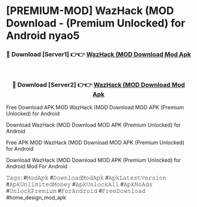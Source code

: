 # [PREMIUM-MOD] WazHack (MOD Download - (Premium Unlocked) for Android nyao5



<div align="center">
<h3>🔴 Download [Server1] 👉👉 <a href="https://momento.my/?title=WazHack_(MOD_Download">WazHack (MOD Download Mod Apk</a></h3><br>

<h3>🔴 Download [Server2] 👉👉 <a href="https://momento.my/?title=WazHack_(MOD_Download">WazHack (MOD Download Mod Apk</a></h3>
</div>



Free Download APK MOD WazHack (MOD Download MOD APK (Premium Unlocked) for Android

Download WazHack (MOD Download MOD APK (Premium Unlocked) for Android

Free APK MOD WazHack (MOD Download MOD APK (Premium Unlocked) for Android

Download WazHack (MOD Download MOD APK (Premium Unlocked) for Android Mod For Android

𝚃𝚊𝚐𝚜: #𝙼𝚘𝚍𝙰𝚙𝚔 #𝙳𝚘𝚠𝚗𝚕𝚘𝚊𝚍𝙼𝚘𝚍𝙰𝚙𝚔 #𝙰𝚙𝚔𝙻𝚊𝚝𝚎𝚜𝚝𝚅𝚎𝚛𝚜𝚒𝚘𝚗 #𝙰𝚙𝚔𝚄𝚗𝚕𝚒𝚖𝚒𝚝𝚎𝚍𝙼𝚘𝚗𝚎𝚢 #𝙰𝚙𝚔𝚄𝚗𝚕𝚘𝚌𝚔𝙰𝚕𝚕 #𝙰𝚙𝚔𝙽𝚘𝙰𝚍𝚜 #𝚄𝚗𝚕𝚘𝚌𝚔𝙿𝚛𝚎𝚖𝚒𝚞𝚖 #𝙵𝚘𝚛𝙰𝚗𝚍𝚛𝚘𝚒𝚍 #𝙵𝚛𝚎𝚎𝙳𝚘𝚠𝚗𝚕𝚘𝚊𝚍 #home_design_mod_apk
